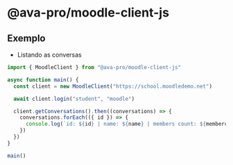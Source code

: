 # @ava-pro/moodle-client-js

## Exemplo

- Listando as conversas

```ts
import { MoodleClient } from "@ava-pro/moodle-client-js"

async function main() {
  const client = new MoodleClient("https://school.moodledemo.net")

  await client.login("student", "moodle")

  client.getConversations().then((conversations) => {
    conversations.forEach(({ id }) => {
      console.log(`id: ${id} | name: ${name} | members count: ${membercount}`)
    })
  })
}

main()
```
